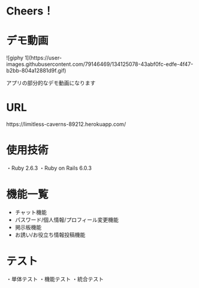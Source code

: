 <h1>Cheers！</h1>


<h1>デモ動画</h1>
 ![giphy 1](https://user-images.githubusercontent.com/79146469/134125078-43abf0fc-edfe-4f47-b2bb-804a12881d9f.gif)
<p>アプリの部分的なデモ動画になります</p>
<h1>URL</h1>
https://limitless-caverns-89212.herokuapp.com/

<h1>使用技術</h1>
・Ruby 2.6.3
・Ruby on Rails 6.0.3

<h1>機能一覧</h1>
<ul>
 <li>チャット機能</li>
 <li>パスワード/個人情報/プロフィール変更機能</li>
 <li>掲示板機能</li>
 <li>お誘い/お役立ち情報投稿機能</li>
</ul>

<h1>テスト</h1>
・単体テスト
・機能テスト
・統合テスト

